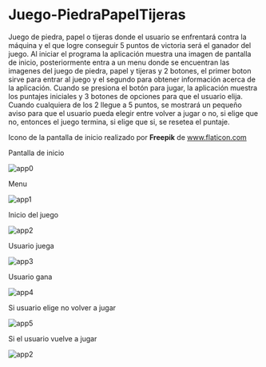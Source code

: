 # Juego-PiedraPapelTijeras

Juego de piedra, papel o tijeras donde el usuario se enfrentará contra la máquina y el que logre conseguir 5 puntos de victoria será el ganador del juego.
Al iniciar el programa la aplicación muestra una imagen de pantalla de inicio, posteriormente entra a un menu donde se encuentran las imagenes del juego de piedra, papel y tijeras y 2 botones, el primer boton sirve para entrar al juego y el segundo para obtener información acerca de la aplicación. Cuando se presiona el botón para jugar, la aplicación muestra los puntajes iniciales y 3 botones de opciones para que el usuario elija. Cuando cualquiera de los 2 llegue a 5 puntos, se mostrará un pequeño aviso para que el usuario pueda elegir entre volver a jugar o no, si elige que no, entonces el juego termina, si elige que si, se resetea el puntaje.

Icono de la pantalla de inicio realizado por <b>Freepik</b> de www.flaticon.com

Pantalla de inicio

![app0](https://github.com/darkcrow-dev/JuegoPiedraPapelTijeras/assets/108247794/8368fbfb-a7fa-452f-bc67-c8d8742c2e96)

Menu

![app1](https://github.com/darkcrow-dev/JuegoPiedraPapelTijeras/assets/108247794/5db9c93e-2af6-4554-9934-bcf9a2823392)

Inicio del juego

![app2](https://github.com/darkcrow-dev/JuegoPiedraPapelTijeras/assets/108247794/f3642e13-641a-4ad6-8e90-719bda52bc04)

Usuario juega

![app3](https://github.com/darkcrow-dev/JuegoPiedraPapelTijeras/assets/108247794/b7430506-e286-4a4f-8c7e-56f45f836149)

Usuario gana

![app4](https://github.com/darkcrow-dev/JuegoPiedraPapelTijeras/assets/108247794/c1d3e294-dde1-42dc-bd62-937a52cd4ff8)

Si usuario elige no volver a jugar

![app5](https://github.com/darkcrow-dev/JuegoPiedraPapelTijeras/assets/108247794/e0095532-864c-4ac3-b610-965c269e3bfd)

Si el usuario vuelve a jugar

![app2](https://github.com/darkcrow-dev/JuegoPiedraPapelTijeras/assets/108247794/eddf114e-04ab-45c4-9785-335053f66e1f)
